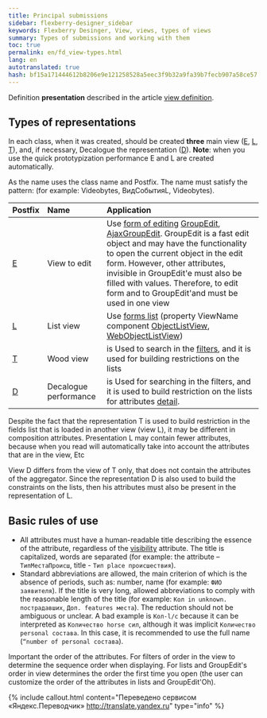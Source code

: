 ```yaml
--- 
title: Principal submissions 
sidebar: flexberry-designer_sidebar 
keywords: Flexberry Desinger, View, views, types of views 
summary: Types of submissions and working with them 
toc: true 
permalink: en/fd_view-types.html 
lang: en 
autotranslated: true 
hash: bf15a171444612b8206e9e121258528a5eec3f9b32a9fa39b7fecb907a58ce57 
--- 
```


Definition __presentation__ described in the article [view definition](fd_view-definition.html). 

## Types of representations 

In each class, when it was created, should be created __three__ main view ([E](fd_e-view.html), [L](fd_l-view.html), [T](fd_t-view.html)), and, if necessary, Decalogue the representation ([D](fd_d-view.html)). 
__Note__: when you use the quick prototypization performance E and L are created automatically. 

As the name uses the class name and Postfix. The name must satisfy the pattern: <Classname> <Postfix> (for example: Videobytes, ВидСобытияL, Videobytes). 

Postfix | Name | Application 
:-----------------|:-------------------|:--------------------------------------------------- 
[E](fd_e-view.html) | View to edit | Use [form of editing](fd_editform.html) [GroupEdit](fw_group-edit.html), [AjaxGroupEdit](fa_ajax-group-edit.html). GroupEdit is a fast edit object and may have the functionality to open the current object in the edit form. However, other attributes, invisible in GroupEdit'e must also be filled with values. Therefore, to edit form and to GroupEdit'and must be used in one view 
[L](fd_l-view.html) | List view | Use [forms list](fd_listform.html) (property ViewName component [ObjectListView](fw_objectlistview.html), [WebObjectListView](fa_web-object-list-view.html)) 
[T](fd_t-view.html) | Wood view | is Used to search in the [filters](fw_filtersand-limits.html), and it is used for building restrictions on the lists 
[D](fd_d-view.html) | Decalogue performance | is Used for searching in the filters, and it is used to build restriction on the lists for attributes [detail](fo_detail-associations-properties.html). 

Despite the fact that the representation T is used to build restriction in the fields list that is loaded in another view (view L), it may be different in composition attributes. Presentation L may contain fewer attributes, because when you read will automatically take into account the attributes that are in the view, Etc 

View D differs from the view of T only, that does not contain the attributes of the aggregator. Since the representation D is also used to build the constraints on the lists, then his attributes must also be present in the representation of L.

## Basic rules of use 

* All attributes must have a human-readable title describing the essence of the attribute, regardless of the [visibility](fd_hidden-properties-view.html) attribute. The title is capitalized, words are separated (for example: the attribute – `ТипМестаПроисш`, title - `Тип place происшествия`). 
* Standard abbreviations are allowed, the main criterion of which is the absence of periods, such as: number, name (for example: `ФИО заявителя`). 
If the title is very long, allowed abbreviations to comply with the reasonable length of the title (for example: `Кол in unknown. пострадавших`, `Доп. features места`). 
The reduction should not be ambiguous or unclear. A bad example is `Кол-l/с` because it can be interpreted as `Количество horse сил`, although it was implicit `Количество personal состава`. In this case, it is recommended to use the full name (`“number of personal состава`). 

Important the order of the attributes. For filters of order in the view to determine the sequence order when displaying. For lists and GroupEdit's order in view determines the order the first time you open (the user can customize the order of the attributes in lists and GroupEdit'Oh). 






{% include callout.html content="Переведено сервисом «Яндекс.Переводчик» <http://translate.yandex.ru>" type="info" %}